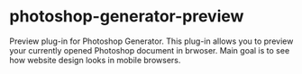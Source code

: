 # photoshop-generator-preview
Preview plug-in for Photoshop Generator. 
This plug-in allows you to preview your currently opened Photoshop document in brwoser. Main goal is to see how website design looks in mobile browsers.

